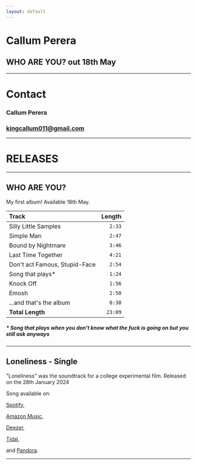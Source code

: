 ```yaml
---
layout: default
---
```


# **Callum Perera**
## **WHO ARE YOU?** out 18th May
* * *

# Contact
### Callum Perera
### kingcallum011@gmail.com

* * *

# RELEASES

* * *

## WHO ARE YOU?
My first album! Available 18th May.

| **Track** | **Length** |
| :--- | ---: |
| Silly Little Samples | `2:33` |
| Simple Man | `2:47` |
| Bound by Nightmare | `3:46` |
| Last Time Together | `4:21` |
| Don't act Famous, Stupid-Face | `2:54` |
| Song that plays* | `1:24` |
| Knock Off | `1:56` |
| Emosh | `2:50` |
| ...and that's the album | `0:38` |
| **Total Length** | `23:09` |
##### * Song that plays when you don't know what the fuck is going on but you still ask anyways

* * *

## Loneliness - Single
"Loneliness" was the soundtrack for a college experimental film.
Released on the 28th January 2024

Song available on:

[Spotify](https://open.spotify.com/album/0I970afxcwGdTYYvdOXJKr), 

[Amazon Music](https://music.amazon.com/albums/B0CT3SM2GL?ref=dm_ff_featurefm&tag=dittomusic-21),

[Deezer](https://www.deezer.com/en/album/538566622),

[Tidal](https://tidal.com/browse/album/341526225),

and [Pandora](https://ditto.fm/loneliness-callum-perera).

* * *
